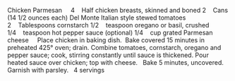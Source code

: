 Chicken Parmesan
 
 
4    Half chicken breasts, skinned and boned
2    Cans (14 1/2 ounces each) Del Monte Italian style stewed tomatoes
2    Tablespoons cornstarch
1/2    teaspoon oregano or basil, crushed
1/4    teaspoon hot pepper sauce (optional)
1/4    cup grated Parmesan cheese
 
 
Place chicken in baking dish.  Bake covered 15 minutes in preheated 425° oven; drain. 
Combine tomatoes, cornstarch, oregano and pepper sauce; cook, stirring constantly until sauce is thickened.
Pour heated sauce over chicken; top with cheese.  
Bake 5 minutes, uncovered.
Garnish with parsley. 
 
4 servings
